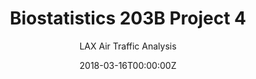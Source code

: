 ---
aliases: [203b-project4]
title: Biostatistics 203B Project 4
subtitle: "LAX Air Traffic Analysis"
summary: Analyzing LAX air traffic data
abstract: ""
date: "2018-03-16T00:00:00Z"
url_source: "../files/projects/2018-203b-project4.html"

categories:
- coursework
tags:
- coursework
- R
---